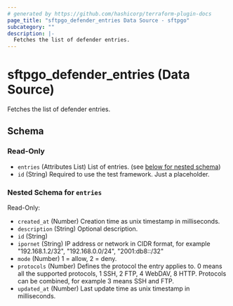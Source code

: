 ```yaml
---
# generated by https://github.com/hashicorp/terraform-plugin-docs
page_title: "sftpgo_defender_entries Data Source - sftpgo"
subcategory: ""
description: |-
  Fetches the list of defender entries.
---
```


# sftpgo_defender_entries (Data Source)

Fetches the list of defender entries.



<!-- schema generated by tfplugindocs -->
## Schema

### Read-Only

- `entries` (Attributes List) List of entries. (see [below for nested schema](#nestedatt--entries))
- `id` (String) Required to use the test framework. Just a placeholder.

<a id="nestedatt--entries"></a>
### Nested Schema for `entries`

Read-Only:

- `created_at` (Number) Creation time as unix timestamp in milliseconds.
- `description` (String) Optional description.
- `id` (String)
- `ipornet` (String) IP address or network in CIDR format, for example "192.168.1.2/32", "192.168.0.0/24", "2001:db8::/32"
- `mode` (Number) 1 = allow, 2 = deny.
- `protocols` (Number) Defines the protocol the entry applies to. 0 means all the supported protocols, 1 SSH, 2 FTP, 4 WebDAV, 8 HTTP. Protocols can be combined, for example 3 means SSH and FTP.
- `updated_at` (Number) Last update time as unix timestamp in milliseconds.


